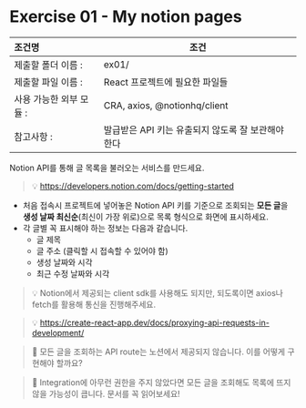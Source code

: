 # Exercise 01 - My notion pages

| 조건명                | 조건                                    |
| :------------------ | -------------------------------------- |
| 제출할 폴더 이름 :      | ex01/                                  |
| 제출할 파일 이름 :      | React 프로젝트에 필요한 파일들               |
| 사용 가능한 외부 모듈 :  | CRA, axios, @notionhq/client           |
| 참고사항 :            | 발급받은 API 키는 유출되지 않도록 잘 보관해야 한다 |

Notion API를 통해 글 목록을 불러오는 서비스를 만드세요.

> 💡 https://developers.notion.com/docs/getting-started

- 처음 접속시 프로젝트에 넣어놓은 Notion API 키를 기준으로 조회되는 **모든 글**을 **생성 날짜 최신순**(최신이 가장 위로)으로 목록 형식으로 화면에 표시하세요.
- 각 글별 꼭 표시해야 하는 정보는 다음과 같습니다.
  - 글 제목
  - 글 주소 (클릭할 시 접속할 수 있어야 함)
  - 생성 날짜와 시각
  - 최근 수정 날짜와 시각

> 💡 Notion에서 제공되는 client sdk를 사용해도 되지만, 되도록이면 axios나 fetch를 활용해 통신을 진행해주세요.

> 💡 https://create-react-app.dev/docs/proxying-api-requests-in-development/

> 🤔 모든 글을 조회하는 API route는 노션에서 제공되지 않습니다. 이를 어떻게 구현해야 할까요?

> 🤔 Integration에 아무런 권한을 주지 않았다면 모든 글을 조회해도 목록에 뜨지 않을 가능성이 큽니다. 문서를 꼭 읽어보세요!

